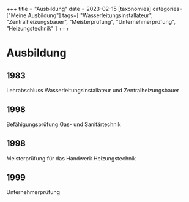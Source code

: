 +++
title = "Ausbildung"
date = 2023-02-15
[taxonomies]
categories=["Meine Ausbildung"]
tags=[
    "Wasserleitungsinstallateur",
    "Zentralheizungsbauer",
    "Meisterprüfung",
    "Unternehmerprüfung",
    "Heizungstechnik"
]
+++

# Ausbildung

## 1983

Lehrabschluss Wasserleitungsinstallateur und Zentralheizungsbauer

## 1998

Befähigungsprüfung Gas- und Sanitärtechnik

## 1998

Meisterprüfung für das Handwerk Heizungstechnik

## 1999

Unternehmerprüfung
